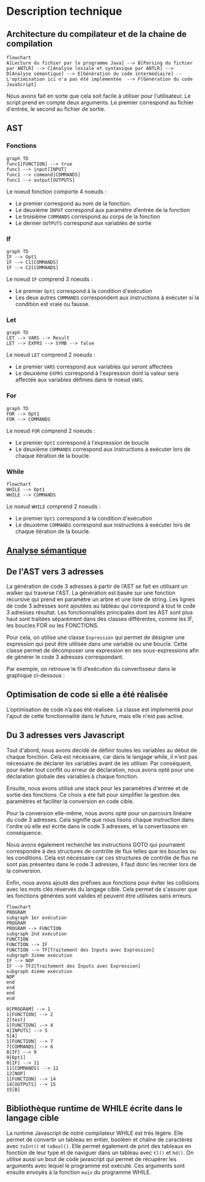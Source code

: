 # Description technique

## Architecture du compilateur et de la chaine de compilation

```mermaid
flowchart
A[Lecture du fichier par le programme Java] --> B[Parsing du fichier par ANTLR] --> C[Analyse lexiale et syntaxique par ANTLR] --> D[Analyse sémantique] --> E[Génération du code intermédiaire] -- L'optimisation ici n'a pas été implémentée  --> F[Génération du code JavaScript]
```

Nous avons fait en sorte que cela soit facile à utiliser pour l'utilisateur. Le script prend en compte deux arguments.
Le premier correspond au fichier d'entrée, le second au fichier de sortie.

## AST

### Fonctions

```mermaid
graph TD
func1[FUNCTION] --> true
func1 --> input[INPUT]
func1 --> command[COMMANDS]
func1 --> output[OUTPUTS]
```

Le noeud fonction comporte 4 noeuds :

- Le premier correspond au nom de la fonction.
- Le deuxième `INPUT` correspond aux paramètre d’entrée de la fonction
- Le troisième `COMMANDS` correspond au corps de la fonction
- Le dernier `OUTPUTS` correspond aux variables de sortie

### If

```mermaid
graph TD
IF --> Opt1
IF --> C1[COMMANDS]
IF --> C2[COMMANDS]
```

Le noeud `IF` comprend 3 noeuds :

- Le premier `Opt1` correspond à la condition d'exécution
- Les deux autres `COMMANDS` correspondent aux instructions à exécuter si la condition est vraie ou fausse.

### Let

```mermaid
graph TD
LET --> VARS --> Result
LET --> EXPRS --> SYMB --> false
```

Le noeud `LET` comprend 2 noeuds :

- Le premier `VARS` correspond aux variables qui seront affectées
- Le deuxième `EXPRS` correspond à l'expression dont la valeur sera affectée aux variables définies dans le
  noeud `VARS`.

### For

```mermaid
graph TD
FOR --> Opt1
FOR --> COMMANDS
```

Le noeud `FOR` comprend 2 noeuds :

- Le premier `Opt1` correspond à l'expression de boucle
- Le deuxième `COMMANDS` correspond aux instructions à exécuter lors de chaque itération de la boucle.

### While

```mermaid
flowchart
WHILE --> Opt1
WHILE --> COMMANDS
```

Le noeud `WHILE` comprend 2 noeuds :

- Le premier `Opt1` correspond à la condition d'exécution
- Le deuxième `COMMANDS` correspond aux instructions à exécuter lors de chaque itération de la boucle.

## [Analyse sémantique](./analyse-semantique.md)

## De l'AST vers 3 adresses

La génération de code 3 adresses à partir de l’AST se fait en utilisant un walker qui traverse l'AST. La génération est
basée sur une fonction récursive qui prend en paramètre un arbre et une liste de string. Les lignes de code 3 adresses
sont ajoutées au tableau qui correspond à tout le code 3 adresses résultat. Les fonctionnalités principales dont les AST
sont plus haut sont traitées séparément dans des classes différentes, comme les IF, les boucles FOR ou les FONCTIONS.

Pour cela, on utilise une classe `Expression` qui permet de désigner une expression qui peut être utilisée dans une
variable ou une boucle. Cette classe permet de décomposer une expression en ses sous-expressions afin de générer le code
3 adresses correspondant.

Par exemple, on retrouve le fil d’exécution du convertisseur dans le graphique ci-dessous :

## Optimisation de code si elle a été réalisée

L’optimisation de code n’a pas été réalisée. La classe est implementé pour l'ajout de cette fonctionnalité dans le future,
mais elle n'est pas active.

## Du 3 adresses vers Javascript

Tout d'abord, nous avons décidé de définir toutes les variables au début de chaque fonction. Cela est nécessaire, car
dans le langage while, il n'est pas nécessaire de déclarer les variables avant de les utiliser. Par conséquent, pour
éviter tout conflit ou erreur de déclaration, nous avons opté pour une déclaration globale des variables à chaque
fonction.

Ensuite, nous avons utilisé une stack pour les paramètres d'entrée et de sortie des fonctions. Ce choix a été fait pour
simplifier la gestion des paramètres et faciliter la conversion en code cible.

Pour la conversion elle-même, nous avons opté pour un parcours linéaire du code 3 adresses. Cela signifie que nous
lisons chaque instruction dans l'ordre où elle est écrite dans le code 3 adresses, et la convertissons en conséquence.

Nous avons également recherché les instructions GOTO qui pourraient correspondre à des structures de contrôle de flux
telles que les boucles ou les conditions. Cela est nécessaire car ces structures de contrôle de flux ne sont pas
présentes dans le code 3 adresses, il faut donc les recréer lors de la conversion.

Enfin, nous avons ajouté des préfixes aux fonctions pour éviter les collisions avec les mots clés réservés du langage
cible. Cela permet de s'assurer que les fonctions générées sont valides et peuvent être utilisées sans erreurs.

```mermaid
flowchart
PROGRAM
subgraph 1er exécution
PROGRAM
PROGRAM --> FUNCTION
subgraph 2nd exécution
FUNCTION
FUNCTION --> IF
FUNCTION --> TF[Traitement des Inputs avec Expression]
subgraph 3ième exécution
IF --> NOP
IF --> TF2[Traitement des Inputs avec Expression]
subgraph 4ième exécution
NOP
end
end
end
end

0[PROGRAM] --> 1
1[FUNCTION] --> 2
2[test]
1[FUNCTION] --> 4
4[INPUTS] --> 5
5[A]
1[FUNCTION] --> 7
7[COMMANDS] --> 8
8[IF] --> 9
9[Opt1]
8[IF] --> 11
11[COMMANDS] --> 12
12[NOP]
1[FUNCTION] --> 14
14[OUTPUTS] --> 15
15[B]
```

## Bibliothèque runtime de WHILE écrite dans le langage cible

La runtime Javascript de notre compilateur WHILE est très légère. Elle permet de convertir un tableau en entier, booléen
et chaîne de caractères avec `toInt()` et `toBool()`. Elle permet également de print des tableaux en fonction de leur
type et de naviguer dans un tableau avec `tl()` et `hd()`. On utilise aussi un bout de code javascript qui permet de
récupérer les arguments avec lequel le programme est exécuté. Ces arguments sont ensuite envoyés à la fonction `main` du
programme WHILE.